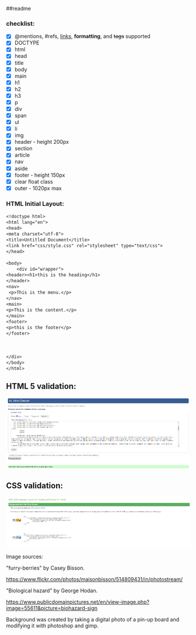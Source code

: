 ##readme



### checklist:

- [X] @mentions, #refs, [links](), **formatting**, and <del>tags</del> supported
- [X] DOCTYPE
- [X] html
- [X]  head
- [X] title
- [X] body
- [X] main  
- [X] h1
- [X] h2
- [X] h3
- [X] p
- [X] div
- [X] span
- [X] ul
- [X] li
- [X] img
- [X] header - height 200px 
- [X] section
- [X] article
- [X] nav
- [X] aside
- [X] footer - height 150px
- [X] clear float class
- [X] outer - 1020px max

### HTML Initial Layout:




```
<!doctype html>
<html lang="en">
<head>
<meta charset="utf-8">
<title>Untitled Document</title>
<link href="css/style.css" rel="stylesheet" type="text/css">
</head>

<body>
	<div id="wrapper">
<header><h1>this is the heading</h1>
</header>
<nav>
 <p>This is the menu.</p>	
</nav>
<main>
<p>This is the content.</p>	
</main>
<footer>
<p>this is the footer</p>	
</footer>	
	

		
</div> 
</body>
</html>

```

## HTML 5 validation:
![HTML validation](readme_files/html5.png)

## CSS validation:
![CSS validation](readme_files/cssv.png)



Image sources:

"furry-berries" by
Casey Bisson.

https://www.flickr.com/photos/maisonbisson/514809431/in/photostream/



"Biological hazard" by
George Hodan.

https://www.publicdomainpictures.net/en/view-image.php?image=55611&picture=biohazard-sign

Background was created by taking a digital photo of a pin-up board and modifying it with photoshop and gimp.
